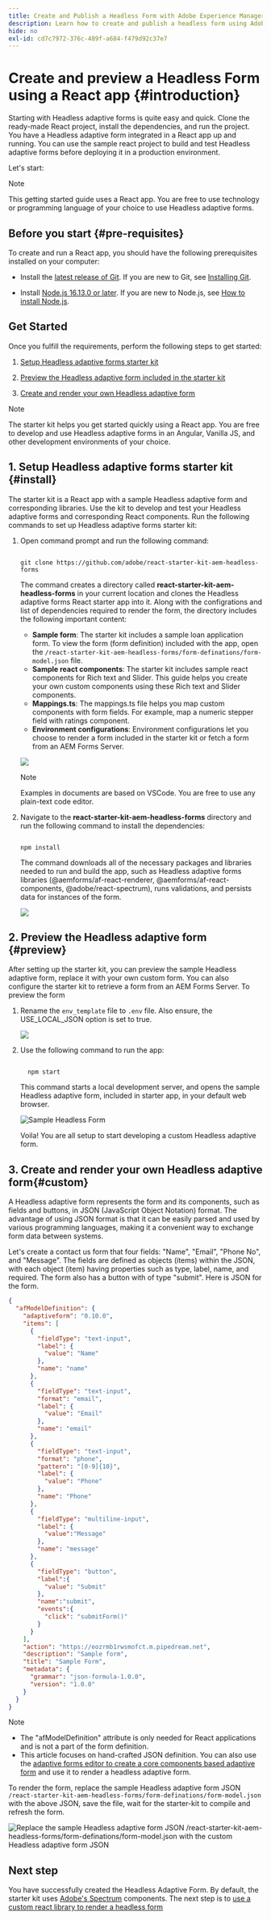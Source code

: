 ```yaml
---
title: Create and Publish a Headless Form with Adobe Experience Manager Adaptive Forms | Step-by-Step Guide
description: Learn how to create and publish a headless form using Adobe Experience Manager's adaptive forms in this step-by-step guide. Discover the benefits of going headless and streamline your form creation process today. Start building dynamic, responsive forms that work seamlessly across devices with Adobe Experience Manager Headless Adaptive Forms
hide: no
exl-id: cd7c7972-376c-489f-a684-f479d92c37e7
---
```



# Create and preview a Headless Form using a React app {#introduction}


Starting with Headless adaptive forms is quite easy and quick. Clone the ready-made React project, install the dependencies, and run the project. You have a Headless adaptive form integrated in a React app up and running. You can use the sample react project to build and test Headless adaptive forms before deploying it in a production environment. 

Let's start:

>[!NOTE]
>
>
> This getting started guide uses a React app. You are free to use technology or programming language of your choice to use Headless adaptive forms. 

## Before you start {#pre-requisites}

To create and run a React app, you should have the following prerequisites installed on your computer:

*   Install the [latest release of Git](https://git-scm.com/downloads). If you are new to Git, see [Installing Git](https://git-scm.com/book/en/v2/Getting-Started-Installing-Git).

*   Install [Node.js 16.13.0 or later](https://nodejs.org/en/download/). If you are new to Node.js, see [How to install Node.js](https://nodejs.dev/en/learn/how-to-install-nodejs).

## Get Started

Once you fulfill the requirements, perform the following steps to get started:

1.  [Setup Headless adaptive forms starter kit](#setup)

1.  [Preview the Headless adaptive form included in the starter kit](#preview)

1.  [Create and render your own Headless adaptive form](#custom)

    
>[!NOTE]
>
>
> The starter kit helps you get started quickly using a React app. You are free to develop and use Headless adaptive forms in an Angular, Vanilla JS, and other development environments of your choice. 



## 1.  Setup Headless adaptive forms starter kit {#install}

The starter kit is a React app with a sample Headless adaptive form and corresponding libraries. Use the kit to develop and test your Headless adaptive forms and corresponding React components. Run the following commands to set up Headless adaptive forms starter kit:

1.  Open command prompt and run the following command:

    ```shell

    git clone https://github.com/adobe/react-starter-kit-aem-headless-forms

    ```

    The command creates a directory called **react-starter-kit-aem-headless-forms** in your current location and clones the Headless adaptive forms React starter app into it. Along with the configrations and list of dependencies required to render the form, the directory includes the following important content:

    * **Sample form**: The starter kit includes a sample loan application form. To view the form (form definition) included with the app, open the `/react-starter-kit-aem-headless-forms/form-definations/form-model.json` file. 
    * **Sample react components**: The starter kit includes sample react components for Rich text and Slider. This guide helps you create your own custom components using these Rich text and Slider components. 
    * **Mappings.ts**: The mappings.ts file helps you map custom components with form fields. For example, map a numeric stepper field with ratings component. 
    * **Environment configurations**: Environment configurations let you choose to render a form included in the starter kit or fetch a form from an AEM Forms Server. 

    ![](/help/assets/getting-started-starter-kit-content.png)

    >[!NOTE]
    >
    > 
    > Examples in documents are based on VSCode. You are free to use any plain-text code editor. 
    

1.  Navigate to the **react-starter-kit-aem-headless-forms** directory and run the following command to install the dependencies:

    ```shell

    npm install

    ```

    The command downloads all of the necessary packages and libraries needed to run and build the app, such as Headless adaptive forms 
    libraries (@aemforms/af-react-renderer, @aemforms/af-react-components, @adobe/react-spectrum), runs validations, and persists data for instances of the form. 

    ![](/help/assets/install-react-app-starter-kit.png)



## 2. Preview the Headless adaptive form {#preview}

After setting up the starter kit, you can preview the sample Headless adaptive form, replace it with your own custom form. You can also configure the starter kit to retrieve a form from an AEM Forms Server. To preview the form

1. Rename the `env_template` file to `.env` file. Also ensure, the USE_LOCAL_JSON option is set to true. 

   ![](/help/assets/rename-env-file.png)

    <!-- The options in the .env file help you configure source of the forms definantion (.JSON):
    *  To source forms definantion (.JSON) from an AEM Server, set USE_LOCAL_JSON option to false, use the AEM_URL option to specify URL  of your AEM Server, and set the AEM_FORM_PATH option to path of your adaptive form.
    *  To source forms definantion (.JSON) form-model.json file included in the starter-kit, set USE_LOCAL_JSON option to false. -->
  
1. Use the following command to run the app: 

    ```shell

      npm start

    ```

   
    This command starts a local development server, and opens the sample Headless adaptive form, included in starter app, in your default web browser.

    ![Sample Headless Form](assets/sample-headless-adaptive-form.png)

    Voila! You are all setup to start developing a custom Headless adaptive form. 
    
    <!--  As you know, in a headless form the form data and logic are separate from the presentation layer and can be used by any client that can make HTTP requests, such as a mobile app, a static site, or a different web application. The form is often managed and stored on a server, which serves as the backend for the form. The client sends requests to the server to retrieve the form, submit data, and receive updated form data. This allows for greater flexibility and integration with different technologies. You can store and retrive a Headless adaptive form on an AEM Server  -->

## 3. Create and render your own Headless adaptive form{#custom}

A Headless adaptive form represents the form and its components, such as fields and buttons, in JSON (JavaScript Object Notation) format. The advantage of using JSON format is that it can be easily parsed and used by various programming languages, making it a convenient way to exchange form data between systems. 

Let's create a contact us form that four fields: "Name", "Email", "Phone No", and "Message". The fields are defined as objects (items) within the JSON, with each object (item) having properties such as type, label, name, and required. The form also has a button with of type "submit". Here is JSON for the form. 


```JSON
{
  "afModelDefinition": {
    "adaptiveform": "0.10.0",
    "items": [
      {
        "fieldType": "text-input",
        "label": {
          "value": "Name"
        },
        "name": "name"
      },
      {
        "fieldType": "text-input",
        "format": "email",
        "label": {
          "value": "Email"
        },
        "name": "email"
      },
      {
        "fieldType": "text-input",
        "format": "phone",
        "pattern": "[0-9]{10}",
        "label": {
          "value": "Phone"
        },
        "name": "Phone"
      },
      {
        "fieldType": "multiline-input",
        "label": {
          "value":"Message"
        },
        "name": "message"
      },
      {
        "fieldType": "button",
        "label":{
          "value": "Submit"
        },
        "name":"submit",
        "events":{
          "click": "submitForm()"
        }
      }
    ],
    "action": "https://eozrmb1rwsmofct.m.pipedream.net",
    "description": "Sample form",
    "title": "Sample Form",
    "metadata": {
      "grammar": "json-formula-1.0.0",
      "version": "1.0.0"
    }
  }
}

```

>[!NOTE]
>
> * The "afModelDefinition" attribute is only needed for React applications and is not a part of the form definition.
> * This article focuses on hand-crafted JSON definition. You can also use the [adaptive forms editor to create a core components based adaptive form](https://experienceleague.adobe.com/docs/experience-manager-cloud-service/content/forms/adaptive-forms-authoring/authoring-adaptive-forms-core-components/create-an-adaptive-form-on-forms-cs/creating-adaptive-form-core-components.html?lang=en#create-an-adaptive-form-core-components) and use it to render a headless adaptive form. 


To render the form, replace the sample Headless adaptive form JSON `/react-starter-kit-aem-headless-forms/form-definations/form-model.json` with the above JSON, save the file, wait for the starter-kit to compile and refresh the form.    

![Replace the sample Headless adaptive form JSON `/react-starter-kit-aem-headless-forms/form-definations/form-model.json` with the custom Headless adaptive form JSON](assets/render-custom-headless-adaptive-form.png)

<!-- Your form is ready. Let's add some validations and make "Name", "Email", and "Message" fields mandatory. -->

 
## Next step

You have successfully created the Headless Adaptive Form. By default, the starter kit uses [Adobe's Spectrum](https://spectrum.adobe.com/) components. The next step is to [use a custom react library to render a headless form](use-google-material-ui-react-components-to-render-a-headless-form.md)

    